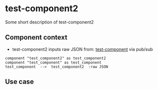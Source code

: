 
# test-component2

Some short description of test-component2

## Component context

* test-component2 inputs raw JSON from: [test-component](./test-componenet.md) via pub/sub



``` plantuml
component "test_component2" as test_component2
component "test_component" as test_component
test_component  -->  test_component2  :raw JSON

```

## Use case


